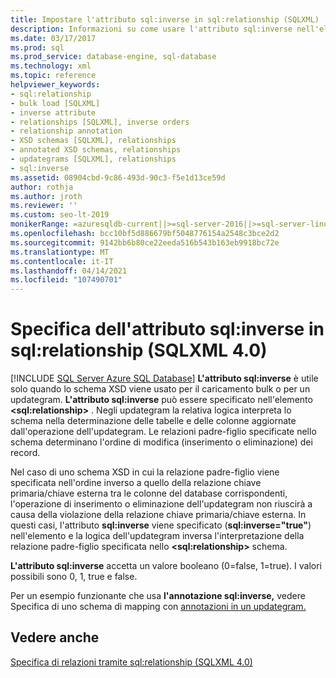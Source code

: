 ```yaml
---
title: Impostare l'attributo sql:inverse in sql:relationship (SQLXML)
description: Informazioni su come usare l'attributo sql:inverse nell'elemento sql:relationship per specificare relazioni tra le colonne del database in un'operazione updategram.
ms.date: 03/17/2017
ms.prod: sql
ms.prod_service: database-engine, sql-database
ms.technology: xml
ms.topic: reference
helpviewer_keywords:
- sql:relationship
- bulk load [SQLXML]
- inverse attribute
- relationships [SQLXML], inverse orders
- relationship annotation
- XSD schemas [SQLXML], relationships
- annotated XSD schemas, relationships
- updategrams [SQLXML], relationships
- sql:inverse
ms.assetid: 08904cbd-9c86-493d-90c3-f5e1d13ce59d
author: rothja
ms.author: jroth
ms.reviewer: ''
ms.custom: seo-lt-2019
monikerRange: =azuresqldb-current||>=sql-server-2016||>=sql-server-linux-2017||=azuresqldb-mi-current
ms.openlocfilehash: bcc10bf5d886679bf5048776154a2548c3bce2d2
ms.sourcegitcommit: 9142bb6b80ce22eeda516b543b163eb9918bc72e
ms.translationtype: MT
ms.contentlocale: it-IT
ms.lasthandoff: 04/14/2021
ms.locfileid: "107490701"
---
```

# <a name="specifying-the-sqlinverse-attribute-on-sqlrelationship-sqlxml-40"></a>Specifica dell'attributo sql:inverse in sql:relationship (SQLXML 4.0)
[!INCLUDE [SQL Server Azure SQL Database](../../includes/applies-to-version/sql-asdb.md)]
  **L'attributo sql:inverse** è utile solo quando lo schema XSD viene usato per il caricamento bulk o per un updategram. **L'attributo sql:inverse** può essere specificato nell'elemento **\<sql:relationship>** . Negli updategram la relativa logica interpreta lo schema nella determinazione delle tabelle e delle colonne aggiornate dall'operazione dell'updategram. Le relazioni padre-figlio specificate nello schema determinano l'ordine di modifica (inserimento o eliminazione) dei record.  
  
 Nel caso di uno schema XSD in cui la relazione padre-figlio viene specificata nell'ordine inverso a quello della relazione chiave primaria/chiave esterna tra le colonne del database corrispondenti, l'operazione di inserimento o eliminazione dell'updategram non riuscirà a causa della violazione della relazione chiave primaria/chiave esterna. In questi casi, l'attributo **sql:inverse** viene specificato (**sql:inverse="true"**) nell'elemento e la logica dell'updategram inversa l'interpretazione della relazione padre-figlio specificata nello **\<sql:relationship>** schema.  
  
 **L'attributo sql:inverse** accetta un valore booleano (0=false, 1=true). I valori possibili sono 0, 1, true e false.  
  
 Per un esempio funzionante che usa **l'annotazione sql:inverse,** vedere Specifica di uno schema di mapping con [annotazioni in un updategram.](../../relational-databases/sqlxml-annotated-xsd-schemas-xpath-queries/updategrams/specifying-an-annotated-mapping-schema-in-an-updategram-sqlxml-4-0.md)  
  
## <a name="see-also"></a>Vedere anche  
 [Specifica di relazioni tramite sql:relationship &#40;SQLXML 4.0&#41;](../../relational-databases/sqlxml-annotated-xsd-schemas-using/specifying-relationships-using-sql-relationship-sqlxml-4-0.md)  
  
  
